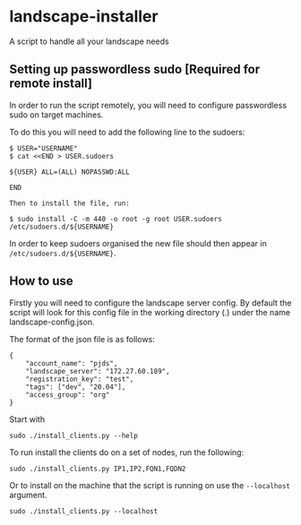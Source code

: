 # landscape-installer
A script to handle all your landscape needs

## Setting up passwordless sudo [Required for remote install]

In order to run the script remotely, you will need to configure passwordless sudo on target machines.

To do this you will need to add the following line to the sudoers:

```
$ USER="USERNAME"
$ cat <<END > USER.sudoers

${USER} ALL=(ALL) NOPASSWD:ALL

END

Then to install the file, run:

$ sudo install -C -m 440 -o root -g root USER.sudoers /etc/sudoers.d/${USERNAME}
```

In order to keep sudoers organised the new file should then appear in `/etc/sudoers.d/${USERNAME}`.

## How to use

Firstly you will need to configure the landscape server config. By default the script will look for this config file in the working directory (.) under the name landscape-config.json.

The format of the json file is as follows:
```
{
    "account_name": "pjds",
    "landscape_server": "172.27.60.189",
    "registration_key": "test",
    "tags": ["dev", "20.04"],
    "access_group": "org"
}
```
Start with

```
sudo ./install_clients.py --help
```

To run install the clients do on a set of nodes, run the following:

```
sudo ./install_clients.py IP1,IP2,FQN1,FQDN2

```

Or to install on the machine that the script is running on use the `--localhost` argument.

```
sudo ./install_clients.py --localhost
```

